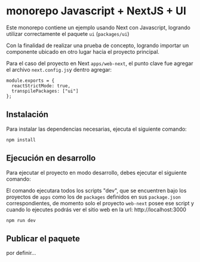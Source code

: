 # monorepo Javascript + NextJS + UI

Este monorepo contiene un ejemplo usando Next con Javascript, logrando utilizar correctamente el paquete `ui` (`packages/ui`)

Con la finalidad de realizar una prueba de concepto, logrando importar un componente ubicado en otro lugar hacia el proyecto principal.

Para el caso del proyecto en Next `apps/web-next`, el punto clave fue agregar el archivo `next.config.js`y dentro agregar:

```
module.exports = {
  reactStrictMode: true,
  transpilePackages: ["ui"]
};
```

## Instalación

Para instalar las dependencias necesarias, ejecuta el siguiente comando:

```cli
npm install
```

## Ejecución en desarrollo

Para ejecutar el proyecto en modo desarrollo, debes ejecutar el siguiente comando:

El comando ejecutara todos los scripts "dev", que se encuentren bajo los proyectos de `apps` como los de `packages` definidos en sus `package.json` correspondientes, de momento solo el proyecto `web-next` posee ese script y cuando lo ejecutes podrás ver el sitio web en la url: http://localhost:3000

```cli
npm run dev
```


## Publicar el paquete

por definir...
